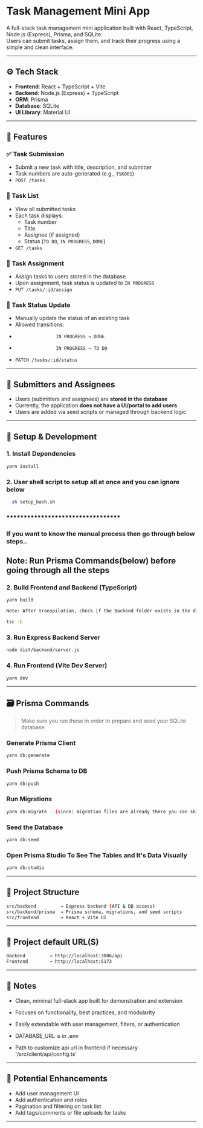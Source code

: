 # Task Management Mini App

A full-stack task management mini application built with React, TypeScript, Node.js (Express), Prisma, and SQLite.  
Users can submit tasks, assign them, and track their progress using a simple and clean interface.

---

## ⚙️ Tech Stack

- **Frontend**: React + TypeScript + Vite
- **Backend**: Node.js (Express) + TypeScript
- **ORM**: Prisma
- **Database**: SQLite
- **UI Library**: Material UI

---

## 🚀 Features

### ✅ Task Submission

- Submit a new task with title, description, and submitter
- Task numbers are auto-generated (e.g., `TSK001`)
- `POST /tasks`

### 📄 Task List

- View all submitted tasks
- Each task displays:
  - Task number
  - Title
  - Assignee (if assigned)
  - Status (`TO DO`, `IN PROGRESS`, `DONE`)
- `GET /tasks`

### 👤 Task Assignment

- Assign tasks to users stored in the database
- Upon assignment, task status is updated to `IN PROGRESS`
- `PUT /tasks/:id/assign`

### 👤 Task Status Update

- Manually update the status of an existing task
- Allowed transitions:
-                    IN PROGRESS → DONE
-                    IN PROGRESS → TO DO
- `PATCH /tasks/:id/status`

---

## 👥 Submitters and Assignees

- Users (submitters and assignees) are **stored in the database**
- Currently, the application **does not have a UI/portal to add users**
- Users are added via seed scripts or managed through backend logic

---

## 🧪 Setup & Development

### 1. Install Dependencies

```bash
yarn install
```

### 2. User shell script to setup all at once and you can ignore below

```bash
  sh setup_bash.sh
```

### \*\*\*\*\***\*\*\***\*\*\*\*\***\*\*\*\*\***\*\*\*\*\***\*\*\***\*\*\*\*\*\*\*

### If you want to know the manual process then go through below steps..

## Note: Run Prisma Commands(below) before going through all the steps

### 2. Build Frontend and Backend (TypeScript)

```bash
yarn build

Note: After transpilation, check if the Backend folder exists in the dist directory. If it does not, run the below command explicitly to generate.

tsc -b
```

### 3. Run Express Backend Server

```bash
node dist/backend/server.js
```

### 4. Run Frontend (Vite Dev Server)

```bash
yarn dev
```

---

## 🗃️ Prisma Commands

> Make sure you run these in order to prepare and seed your SQLite database.

### Generate Prisma Client

```bash
yarn db:generate
```

### Push Prisma Schema to DB

```bash
yarn db:push
```

### Run Migrations

```bash
yarn db:migrate   (since: migration files are already there you can skip this)
```

### Seed the Database

```bash
yarn db:seed
```

### Open Prisma Studio To See The Tables and It's Data Visually

```bash
yarn db:studio
```

---

## 📁 Project Structure

```bash
src/backend         → Express backend (API & DB access)
src/backend/prisma  → Prisma schema, migrations, and seed scripts
src/frontend        → React + Vite UI
```

---

## 📁 Project default URL(S)

```bash
Backend         → http://localhost:3006/api
Frontend        → http://localhost:5173
```

---

## 📝 Notes

- Clean, minimal full-stack app built for demonstration and extension
- Focuses on functionality, best practices, and modularity
- Easily extendable with user management, filters, or authentication

- DATABASE_URL is in .env
- Path to customize api url in frontend if necessary '/src/client/api/config.ts'

---

## 🚧 Potential Enhancements

- Add user management UI
- Add authentication and roles
- Pagination and filtering on task list
- Add tags/comments or file uploads for tasks

---
